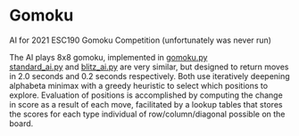 # Gomoku
 AI for 2021 ESC190 Gomoku Competition (unfortunately was never run)
 
 The AI plays 8x8 gomoku, implemented in [gomoku.py](gomoku.py) \
 [standard_ai.py](standard_ai.py) and [blitz_ai.py](blitz_ai.py) are very similar, but designed to return moves in 2.0 seconds and 0.2 seconds respectively. 
 Both use iteratively deepening alphabeta minimax with a greedy heuristic to select which positions to explore. Evaluation of positions is accomplished by computing the 
 change in score as a result of each move, facilitated by a lookup tables that stores the scores for each type individual of row/column/diagonal possible on the board.
